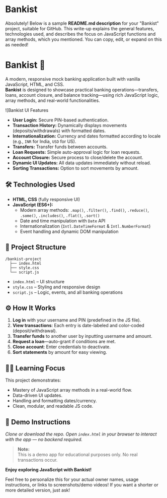# Bankist
Absolutely! Below is a sample **README.md description** for your "Bankist" project, suitable for GitHub. This write-up explains the general features, technologies used, and describes the focus on JavaScript functions and array methods, which you mentioned. You can copy, edit, or expand on this as needed!

# Bankist 💸

A modern, responsive mock banking application built with vanilla JavaScript, HTML, and CSS.  
**Bankist** is designed to showcase practical banking operations—transfers, loans, account closure, and balance tracking—using rich JavaScript logic, array methods, and real-world functionalities.

![Bankist UI Features

- **User Login:** Secure PIN-based authentication.
- **Transaction History:** Dynamically displays movements (deposits/withdrawals) with formatted dates.
- **Internationalization:** Currency and dates formatted according to locale (e.g., `INR` for India, `USD` for US).
- **Transfers:** Transfer funds between accounts.
- **Loan Requests:** Simple auto-approval logic for loan requests.
- **Account Closure:** Secure process to close/delete the account.
- **Dynamic UI Updates:** All data updates immediately without reload.
- **Sorting Transactions:** Option to sort movements by amount.

## 🛠️ Technologies Used

- **HTML, CSS** (fully responsive UI)
- **JavaScript (ES6+):**
    - Modern array methods: `.map()`, `.filter()`, `.find()`, `.reduce()`, `.some()`, `.includes()`, `.flat()`, `.sort()`
    - Date and time manipulation with `Date` API
    - Internationalization (`Intl.DateTimeFormat` & `Intl.NumberFormat`)
    - Event handling and dynamic DOM manipulation

## 📂 Project Structure

```
/bankist-project
  ├── index.html
  ├── style.css
  └── script.js
```

- `index.html` – UI structure
- `style.css` – Styling and responsive design
- `script.js` – Logic, events, and all banking operations

## ⚙️ How It Works

1. **Log in** with your username and PIN (predefined in the JS file).
2. **View transactions**: Each entry is date-labeled and color-coded (deposit/withdrawal).
3. **Transfer funds** to another user by inputting username and amount.
4. **Request a loan**—auto-grant if conditions are met.
5. **Close account**: Enter credentials to deactivate.
6. **Sort statements** by amount for easy viewing.

## 🧑‍💻 Learning Focus

This project demonstrates:
- Mastery of JavaScript array methods in a real-world flow.
- Data-driven UI updates.
- Handling and formatting dates/currency.
- Clean, modular, and readable JS code.

## 📣 Demo Instructions

*Clone or download the repo. Open `index.html` in your browser to interact with the app — no backend required.*

> **Note:**  
> This is a demo app for educational purposes only. No real transactions occur.

**Enjoy exploring JavaScript with Bankist!**

Feel free to personalize this for your actual owner names, usage instructions, or links to screenshots/demo videos! If you want a shorter or more detailed version, just ask!
